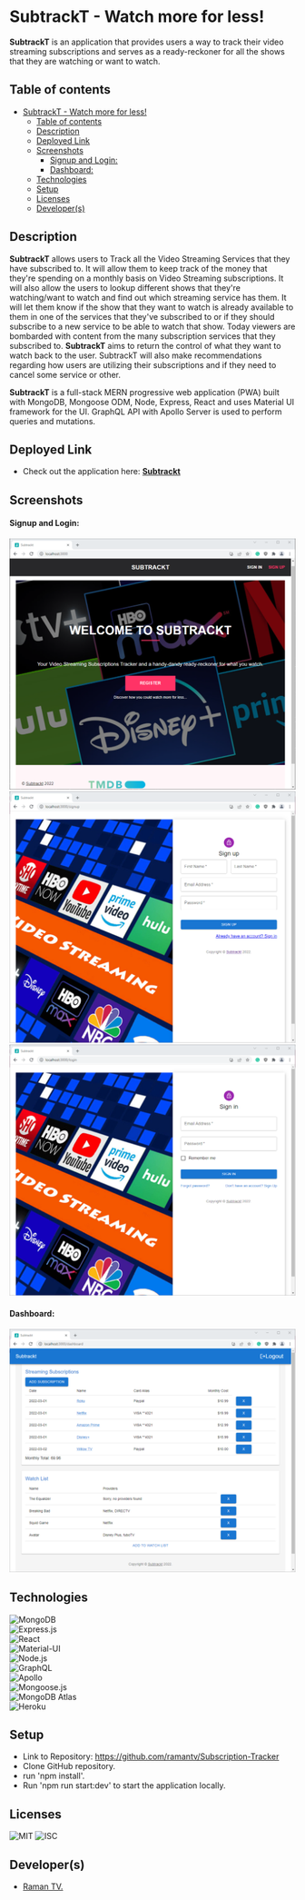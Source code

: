 # SubtrackT - Watch more for less!

**SubtrackT** is an application that provides users a way to track their video streaming subscriptions and serves as a ready-reckoner for all the shows that they are watching or want to watch.

## Table of contents

- [SubtrackT - Watch more for less!](#subtrackt---watch-more-for-less)
  - [Table of contents](#table-of-contents)
  - [Description](#description)
  - [Deployed Link](#deployed-link)
  - [Screenshots](#screenshots)
      - [Signup and Login:](#signup-and-login)
      - [Dashboard:](#dashboard)
  - [Technologies](#technologies)
  - [Setup](#setup)
  - [Licenses](#licenses)
  - [Developer(s)](#developers)

## Description

**SubtrackT** allows users to Track all the Video Streaming Services that they have subscribed to. It will allow them to keep track of the money that they're spending on a monthly basis on Video Streaming subscriptions. It will also allow the users to lookup different shows that they're watching/want to watch and find out which streaming service has them. It will let them know if the show that they want to watch is already available to them in one of the services that they've subscribed to or if they should subscribe to a new service to be able to watch that show. Today viewers are bombarded with content from the many subscription services that they subscribed to. **SubtrackT** aims to return the control of what they want to watch back to the user. SubtrackT will also make recommendations regarding how users are utilizing their subscriptions and if they need to cancel some service or other.

**SubtrackT** is a full-stack MERN progressive web application (PWA) built with MongoDB, Mongoose ODM, Node, Express, React and uses Material UI framework for the UI. GraphQL API with Apollo Server is used to perform queries and mutations.

## Deployed Link

  - Check out the application here: [**Subtrackt**](https://quiet-wildwood-89723.herokuapp.com/)

## Screenshots

#### Signup and Login:

![Landing Page](/client/src/assets/screenshot-1.png)
![SignUp Page](/client/src/assets/screenshot-2.png)
![Login Page](/client/src/assets/screenshot-3.png)

#### Dashboard:

![Dashboard Page](/client/src/assets/screenshot-4.png)

## Technologies

![MongoDB](https://img.shields.io/badge/MongoDB-4EA94B?style=for-the-badge&logo=mongodb&logoColor=white)  
![Express.js](https://img.shields.io/badge/Express.js-404D59?style=for-the-badge)  
![React](https://img.shields.io/badge/React-20232A?style=for-the-badge&logo=react&logoColor=61DAFB)  
![Material-UI](https://img.shields.io/badge/Material--UI-0081CB?style=for-the-badge&logo=material-ui&logoColor=white)  
![Node.js](https://img.shields.io/badge/Node.js-43853D?style=for-the-badge&logo=node.js&logoColor=white)  
![GraphQL](https://img.shields.io/badge/GraphQL-E4405F?style=for-the-badge)  
![Apollo](https://img.shields.io/badge/Apollo_Server-8B89CC?style=for-the-badge)  
![Mongoose.js](https://img.shields.io/badge/Mongoose.js-880000?style=for-the-badge&logoColor=white)  
![MongoDB Atlas](https://img.shields.io/badge/MongoDB%20Atlas-4EA94B?style=for-the-badge&logo=mongodb&logoColor=white)  
![Heroku](https://img.shields.io/badge/Heroku-430098?style=for-the-badge&logo=heroku&logoColor=white)

## Setup

- Link to Repository: https://github.com/ramantv/Subscription-Tracker
- Clone GitHub repository.
- run 'npm install'.
- Run 'npm run start:dev' to start the application locally.

## Licenses

![MIT](https://img.shields.io/static/v1?label=License&message=MIT&color=BLUE)
![ISC](https://img.shields.io/static/v1?label=License&message=ISC&color=BLUE)

## Developer(s)
- [Raman TV.](https://github.com/ramantv)
